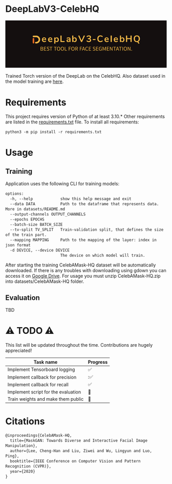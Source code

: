 # DeepLabV3-CelebHQ
![Logotype](./misc/logo.png)

Trained Torch version of the DeepLab on the CelebHQ. Also dataset used in the model training are [here](https://github.com/switchablenorms/CelebAMask-HQ).

# Requirements
This project requires version of Python of at least 3.10.* Other requirements are listed in the [requirements.txt](./requirements.txt) file. To install all requirements:
```
python3 -m pip install -r requirements.txt
```

# Usage
## Training
Application uses the following CLI for training models:
```
options:
  -h, --help            show this help message and exit
  --data DATA           Path to the dataframe that represents data. More in datasets/README.md
  --output-channels OUTPUT_CHANNELS
  --epochs EPOCHS
  --batch-size BATCH_SIZE
  --tv-split TV_SPLIT   Train-validation split, that defines the size of the train part.
  --mapping MAPPING     Path to the mapping of the layer: index in json format
  -d DEVICE, --device DEVICE
                        The device on which model will train.
```
After starting the training CelebAMask-HQ dataset will be automatically downloaded. If there is any troubles with downloading using gdown you can access it on [Google Drive](https://drive.google.com/file/d/17e_IRjSuise59WUDHVrwZKES71KzJ9bU/view?usp=share_link). For usage you must unzip CelebAMask-HQ.zip into datasets/CelebAMask-HQ folder.

## Evaluation
TBD

# :warning: TODO :warning:
This list will be updated throughout the time. Contributions are hugely appreciated!

Task name | Progress |
----------|----------|
Implement Tensorboard logging|:white_check_mark:|
Implement callback for precision|::white_check_mark:|
Implement callback for recall|:white_check_mark:|
Implement script for the evaluation|:white_square_button:| 
Train weights and make them public|:white_square_button:|

# Citations
```
@inproceedings{CelebAMask-HQ,
  title={MaskGAN: Towards Diverse and Interactive Facial Image Manipulation},
  author={Lee, Cheng-Han and Liu, Ziwei and Wu, Lingyun and Luo, Ping},
  booktitle={IEEE Conference on Computer Vision and Pattern Recognition (CVPR)},
  year={2020}
}
```
